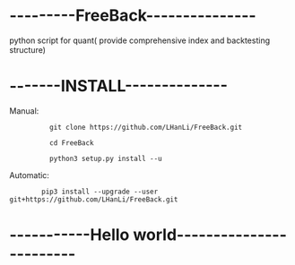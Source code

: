 # ---------FreeBack---------------

python script for quant( provide comprehensive index and backtesting structure)

# -------INSTALL--------------
Manual:     

              git clone https://github.com/LHanLi/FreeBack.git
              
              cd FreeBack
              
              python3 setup.py install --u
              
Automatic:

            pip3 install --upgrade --user   git+https://github.com/LHanLi/FreeBack.git

# -----------Hello world------------------------
